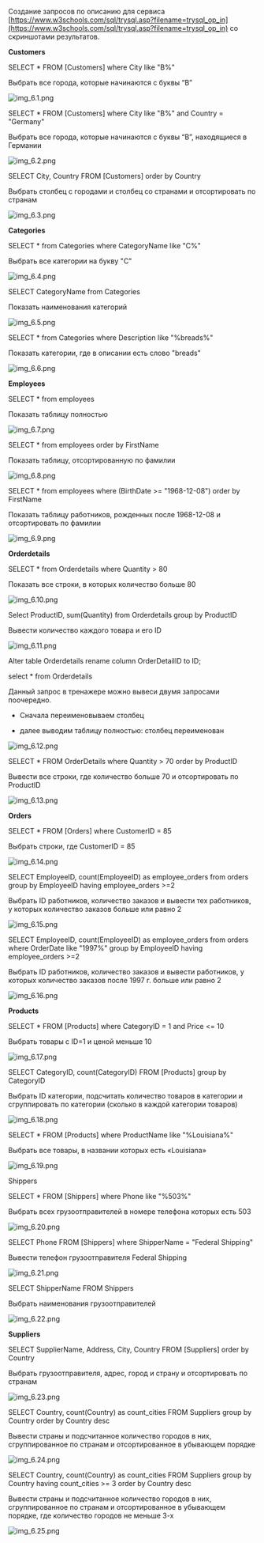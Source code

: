 Создание запросов по описанию для сервиса [https://www.w3schools.com/sql/trysql.asp?filename=trysql_op_in](https://www.w3schools.com/sql/trysql.asp?filename=trysql_op_in) со скриншотами результатов.

**Customers**

SELECT * FROM [Customers] where  City  like "B%"

Выбрать все города, которые начинаются с буквы “B”


![img_6.1.png](https://gitlab.com/school21_tangelos/10_project/-/raw/main/6.1.png)


SELECT * FROM [Customers] where City like "B%" and Country = "Germany"

Выбрать все города, которые начинаются с буквы “B”, находящиеся в Германии


![img_6.2.png](https://gitlab.com/school21_tangelos/10_project/-/raw/main/6.2.png)


SELECT City, Country FROM [Customers] order by Country

Выбрать столбец с городами и столбец со странами и отсортировать по странам


![img_6.3.png](https://gitlab.com/school21_tangelos/10_project/-/raw/main/6.3.png)



**Categories**

SELECT * from Categories where CategoryName like "C%"

Выбрать все категории на букву "C"


![img_6.4.png](https://gitlab.com/school21_tangelos/10_project/-/raw/main/6.4.png)


SELECT CategoryName from Categories

Показать наименования категорий


![img_6.5.png](https://gitlab.com/school21_tangelos/10_project/-/raw/main/6.5.png)


SELECT * from Categories where Description like "%breads%"

Показать категории, где в описании есть слово "breads"


![img_6.6.png](https://gitlab.com/school21_tangelos/10_project/-/raw/main/6.6.png)


**Employees**

SELECT * from employees

Показать таблицу полностью


![img_6.7.png](https://gitlab.com/school21_tangelos/10_project/-/raw/main/6.7.png)


SELECT * from employees order by FirstName

Показать таблицу, отсортированную по фамилии


![img_6.8.png](https://gitlab.com/school21_tangelos/10_project/-/raw/main/6.8.png)


SELECT * from employees where (BirthDate >= "1968-12-08") order by FirstName

Показать таблицу работников, рожденных после 1968-12-08 и отсортировать по фамилии


![img_6.9.png](https://gitlab.com/school21_tangelos/10_project/-/raw/main/6.9.png)


**Orderdetails**

SELECT * from Orderdetails where Quantity > 80

Показать все строки, в которых количество больше 80


![img_6.10.png](https://gitlab.com/school21_tangelos/10_project/-/raw/main/6.10.png)


Select ProductID, sum(Quantity) from Orderdetails group by ProductID

Вывести количество каждого товара и его ID


![img_6.11.png](https://gitlab.com/school21_tangelos/10_project/-/raw/main/6.11.png)


Alter table Orderdetails rename column OrderDetailID to ID;

select * from  Orderdetails

Данный запрос в тренажере можно вывеси двумя запросами поочередно.

- Сначала переименовываем столбец

- далее выводим таблицу полностью: столбец переименован


![img_6.12.png](https://gitlab.com/school21_tangelos/10_project/-/raw/main/6.12.png)


SELECT * FROM OrderDetails where Quantity > 70 order by ProductID

Вывести все строки, где количество больше 70 и отсортировать по ProductID


![img_6.13.png](https://gitlab.com/school21_tangelos/10_project/-/raw/main/6.13.png)


**Orders**

SELECT * FROM [Orders] where CustomerID = 85

Выбрать строки, где CustomerID = 85


![img_6.14.png](https://gitlab.com/school21_tangelos/10_project/-/raw/main/6.14.png)


SELECT EmployeeID, count(EmployeeID) as employee_orders from orders group by EmployeeID having employee_orders >=2

Выбрать ID  работников, количество заказов и вывести тех работников, у которых количество заказов больше или равно 2


![img_6.15.png](https://gitlab.com/school21_tangelos/10_project/-/raw/main/6.15.png)


SELECT EmployeeID, count(EmployeeID) as employee_orders from orders where OrderDate like "1997%"  group by EmployeeID having employee_orders >=2

Выбрать ID  работников, количество заказов и вывести работников, у которых количество заказов после 1997 г. больше или равно 2


![img_6.16.png](https://gitlab.com/school21_tangelos/10_project/-/raw/main/6.16.png)


**Products**

SELECT * FROM [Products] where CategoryID = 1 and Price <= 10

Выбрать товары с ID=1 и ценой меньше 10


![img_6.17.png](https://gitlab.com/school21_tangelos/10_project/-/raw/main/6.17.png)


SELECT CategoryID, count(CategoryID) FROM [Products] group by CategoryID

Выбрать ID категории, подсчитать количество товаров в категории и сгруппировать по категории (сколько в каждой категории товаров)


![img_6.18.png](https://gitlab.com/school21_tangelos/10_project/-/raw/main/6.18.png)


SELECT * FROM [Products] where ProductName like "%Louisiana%"

Выбрать все товары, в названии которых есть «Louisiana»


![img_6.19.png](https://gitlab.com/school21_tangelos/10_project/-/raw/main/6.19.png)


Shippers

SELECT * FROM [Shippers] where Phone like "%503%"

Выбрать всех грузоотправителей в номере телефона которых есть 503


![img_6.20.png](https://gitlab.com/school21_tangelos/10_project/-/raw/main/6.20.png)


SELECT Phone FROM [Shippers] where ShipperName = "Federal Shipping"

Вывести телефон грузоотправителя Federal  Shipping


![img_6.21.png](https://gitlab.com/school21_tangelos/10_project/-/raw/main/6.21.png)


SELECT  ShipperName  FROM  Shippers

Выбрать наименования грузоотправителей


![img_6.22.png](https://gitlab.com/school21_tangelos/10_project/-/raw/main/6.22.png)


**Suppliers**

SELECT SupplierName, Address, City, Country FROM [Suppliers] order by Country

Выбрать грузоотправителя, адрес, город и страну и отсортировать по странам


![img_6.23.png](https://gitlab.com/school21_tangelos/10_project/-/raw/main/6.23.png)


SELECT Country, count(Country) as count_cities FROM Suppliers group by Country order by Country desc

Вывести страны и подсчитанное количество городов в них, сгруппированное по странам и отсортированное в убывающем порядке


![img_6.24.png](https://gitlab.com/school21_tangelos/10_project/-/raw/main/6.24.png)


SELECT Country, count(Country) as count_cities FROM Suppliers group by Country having count_cities >= 3 order by Country desc

Вывести страны и подсчитанное количество городов в них, сгруппированное по странам и отсортированное в убывающем порядке, где количество городов не меньше 3-х


![img_6.25.png](https://gitlab.com/school21_tangelos/10_project/-/raw/main/6.25.png)

